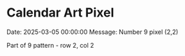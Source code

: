 # Calendar Art Pixel

Date: 2025-03-05 00:00:00
Message: Number 9 pixel (2,2)

Part of 9 pattern - row 2, col 2
